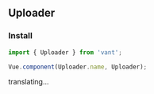 ## Uploader

### Install
``` javascript
import { Uploader } from 'vant';

Vue.component(Uploader.name, Uploader);
```

translating...
